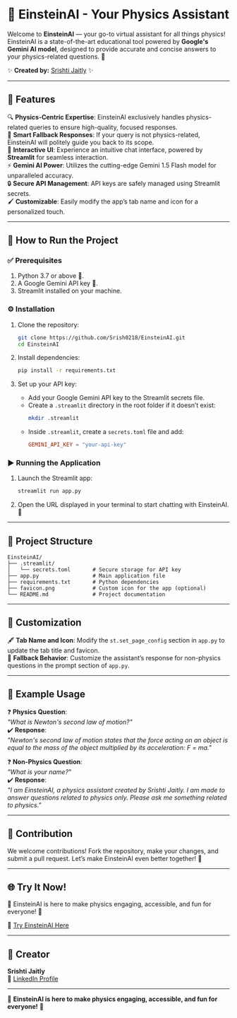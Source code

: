 ﻿# 🌌 EinsteinAI - Your Physics Assistant

Welcome to **EinsteinAI** — your go-to virtual assistant for all things physics! EinsteinAI is a state-of-the-art educational tool powered by **Google's Gemini AI model**, designed to provide accurate and concise answers to your physics-related questions. 🚀

✨ **Created by:** [Srishti Jaitly](https://www.linkedin.com/in/srishti-jaitly-6852b822b/) ✨

---

## 🧠 Features

🔍 **Physics-Centric Expertise**: EinsteinAI exclusively handles physics-related queries to ensure high-quality, focused responses.  
💬 **Smart Fallback Responses**: If your query is not physics-related, EinsteinAI will politely guide you back to its scope.  
🎨 **Interactive UI**: Experience an intuitive chat interface, powered by **Streamlit** for seamless interaction.  
⚡ **Gemini AI Power**: Utilizes the cutting-edge Gemini 1.5 Flash model for unparalleled accuracy.  
🔒 **Secure API Management**: API keys are safely managed using Streamlit secrets.  
🖌️ **Customizable**: Easily modify the app’s tab name and icon for a personalized touch.

---

## 🚀 How to Run the Project

### ✅ **Prerequisites**
1. Python 3.7 or above 🐍.
2. A Google Gemini API key 🔑.
3. Streamlit installed on your machine.

### ⚙️ **Installation**
1. Clone the repository:  
   ```bash
   git clone https://github.com/Srish0218/EinsteinAI.git
   cd EinsteinAI
   ```

2. Install dependencies:  
   ```bash
   pip install -r requirements.txt
   ```

3. Set up your API key:
   - Add your Google Gemini API key to the Streamlit secrets file.
   - Create a `.streamlit` directory in the root folder if it doesn’t exist:
     ```bash
     mkdir .streamlit
     ```
   - Inside `.streamlit`, create a `secrets.toml` file and add:
     ```toml
     GEMINI_API_KEY = "your-api-key"
     ```

### ▶️ **Running the Application**
1. Launch the Streamlit app:  
   ```bash
   streamlit run app.py
   ```
2. Open the URL displayed in your terminal to start chatting with EinsteinAI. 🌟

---

## 📂 Project Structure

```
EinsteinAI/
├── .streamlit/
│   └── secrets.toml       # Secure storage for API key
├── app.py                 # Main application file
├── requirements.txt       # Python dependencies
├── favicon.png            # Custom icon for the app (optional)
└── README.md              # Project documentation
```

---

## 🎨 Customization

🖋️ **Tab Name and Icon**: Modify the `st.set_page_config` section in `app.py` to update the tab title and favicon.  
🤖 **Fallback Behavior**: Customize the assistant’s response for non-physics questions in the prompt section of `app.py`.

---

## 📖 Example Usage

❓ **Physics Question**:  
*"What is Newton's second law of motion?"*  
✔️ **Response**:  
*"Newton's second law of motion states that the force acting on an object is equal to the mass of the object multiplied by its acceleration: F = ma."*

❓ **Non-Physics Question**:  
*"What is your name?"*  
✔️ **Response**:  
*"I am EinsteinAI, a physics assistant created by Srishti Jaitly. I am made to answer questions related to physics only. Please ask me something related to physics."*

---

## 🤝 Contribution

We welcome contributions! Fork the repository, make your changes, and submit a pull request. Let’s make EinsteinAI even better together! 🌟

---
## 🌐 Try It Now!

🌟 EinsteinAI is here to make physics engaging, accessible, and fun for everyone! 🌟

🔗 [Try EinsteinAI Here](https://einsteinai-srish0218.streamlit.app/)

---

## 💼 Creator

**Srishti Jaitly**  
🔗 [LinkedIn Profile](https://www.linkedin.com/in/srishti-jaitly-6852b822b/)  

---

🌟 **EinsteinAI is here to make physics engaging, accessible, and fun for everyone!** 🌟

